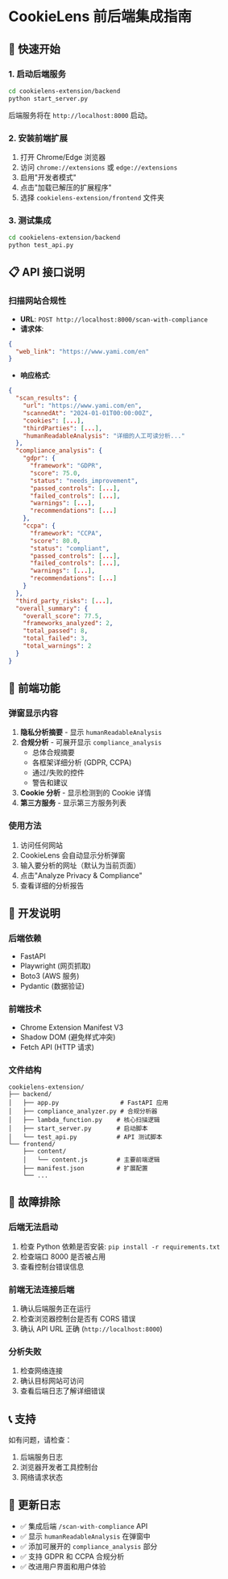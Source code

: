 # CookieLens 前后端集成指南

## 🚀 快速开始

### 1. 启动后端服务

```bash
cd cookielens-extension/backend
python start_server.py
```

后端服务将在 `http://localhost:8000` 启动。

### 2. 安装前端扩展

1. 打开 Chrome/Edge 浏览器
2. 访问 `chrome://extensions` 或 `edge://extensions`
3. 启用"开发者模式"
4. 点击"加载已解压的扩展程序"
5. 选择 `cookielens-extension/frontend` 文件夹

### 3. 测试集成

```bash
cd cookielens-extension/backend
python test_api.py
```

## 📋 API 接口说明

### 扫描网站合规性
- **URL**: `POST http://localhost:8000/scan-with-compliance`
- **请求体**:
```json
{
  "web_link": "https://www.yami.com/en"
}
```

- **响应格式**:
```json
{
  "scan_results": {
    "url": "https://www.yami.com/en",
    "scannedAt": "2024-01-01T00:00:00Z",
    "cookies": [...],
    "thirdParties": [...],
    "humanReadableAnalysis": "详细的人工可读分析..."
  },
  "compliance_analysis": {
    "gdpr": {
      "framework": "GDPR",
      "score": 75.0,
      "status": "needs_improvement",
      "passed_controls": [...],
      "failed_controls": [...],
      "warnings": [...],
      "recommendations": [...]
    },
    "ccpa": {
      "framework": "CCPA",
      "score": 80.0,
      "status": "compliant",
      "passed_controls": [...],
      "failed_controls": [...],
      "warnings": [...],
      "recommendations": [...]
    }
  },
  "third_party_risks": [...],
  "overall_summary": {
    "overall_score": 77.5,
    "frameworks_analyzed": 2,
    "total_passed": 8,
    "total_failed": 3,
    "total_warnings": 2
  }
}
```

## 🎯 前端功能

### 弹窗显示内容

1. **隐私分析摘要** - 显示 `humanReadableAnalysis`
2. **合规分析** - 可展开显示 `compliance_analysis`
   - 总体合规摘要
   - 各框架详细分析 (GDPR, CCPA)
   - 通过/失败的控件
   - 警告和建议
3. **Cookie 分析** - 显示检测到的 Cookie 详情
4. **第三方服务** - 显示第三方服务列表

### 使用方法

1. 访问任何网站
2. CookieLens 会自动显示分析弹窗
3. 输入要分析的网址（默认为当前页面）
4. 点击"Analyze Privacy & Compliance"
5. 查看详细的分析报告

## 🔧 开发说明

### 后端依赖
- FastAPI
- Playwright (网页抓取)
- Boto3 (AWS 服务)
- Pydantic (数据验证)

### 前端技术
- Chrome Extension Manifest V3
- Shadow DOM (避免样式冲突)
- Fetch API (HTTP 请求)

### 文件结构
```
cookielens-extension/
├── backend/
│   ├── app.py                 # FastAPI 应用
│   ├── compliance_analyzer.py # 合规分析器
│   ├── lambda_function.py    # 核心扫描逻辑
│   ├── start_server.py       # 启动脚本
│   └── test_api.py           # API 测试脚本
└── frontend/
    ├── content/
    │   └── content.js        # 主要前端逻辑
    ├── manifest.json         # 扩展配置
    └── ...
```

## 🐛 故障排除

### 后端无法启动
1. 检查 Python 依赖是否安装: `pip install -r requirements.txt`
2. 检查端口 8000 是否被占用
3. 查看控制台错误信息

### 前端无法连接后端
1. 确认后端服务正在运行
2. 检查浏览器控制台是否有 CORS 错误
3. 确认 API URL 正确 (`http://localhost:8000`)

### 分析失败
1. 检查网络连接
2. 确认目标网站可访问
3. 查看后端日志了解详细错误

## 📞 支持

如有问题，请检查：
1. 后端服务日志
2. 浏览器开发者工具控制台
3. 网络请求状态

## 🔄 更新日志

- ✅ 集成后端 `/scan-with-compliance` API
- ✅ 显示 `humanReadableAnalysis` 在弹窗中
- ✅ 添加可展开的 `compliance_analysis` 部分
- ✅ 支持 GDPR 和 CCPA 合规分析
- ✅ 改进用户界面和用户体验
